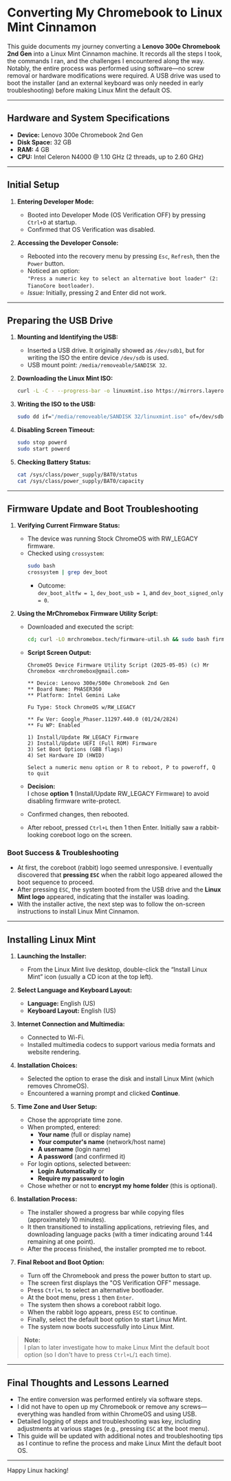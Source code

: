 # Converting My Chromebook to Linux Mint Cinnamon

This guide documents my journey converting a **Lenovo 300e Chromebook 2nd Gen** into a Linux Mint Cinnamon machine. It records all the steps I took, the commands I ran, and the challenges I encountered along the way. Notably, the entire process was performed using software—no screw removal or hardware modifications were required. A USB drive was used to boot the installer (and an external keyboard was only needed in early troubleshooting) before making Linux Mint the default OS.

---

## Hardware and System Specifications

- **Device:** Lenovo 300e Chromebook 2nd Gen
- **Disk Space:** 32 GB
- **RAM:** 4 GB
- **CPU:** Intel Celeron N4000 @ 1.10 GHz (2 threads, up to 2.60 GHz)

---

## Initial Setup

1. **Entering Developer Mode:**

   - Booted into Developer Mode (OS Verification OFF) by pressing `Ctrl+D` at startup.
   - Confirmed that OS Verification was disabled.

2. **Accessing the Developer Console:**
   - Rebooted into the recovery menu by pressing `Esc`, `Refresh`, then the `Power` button.
   - Noticed an option:  
     `"Press a numeric key to select an alternative boot loader" (2: TianoCore bootloader)`.
   - _Issue:_ Initially, pressing 2 and Enter did not work.

---

## Preparing the USB Drive

1. **Mounting and Identifying the USB:**

   - Inserted a USB drive. It originally showed as `/dev/sdb1`, but for writing the ISO the entire device `/dev/sdb` is used.
   - USB mount point: `/media/removeable/SANDISK 32`.

2. **Downloading the Linux Mint ISO:**

   ```bash
   curl -L -C - --progress-bar -o linuxmint.iso https://mirrors.layeronline.com/linuxmint/stable/22.1/linuxmint-22.1-cinnamon-64bit.iso
   ```

3. **Writing the ISO to the USB:**

   ```bash
   sudo dd if="/media/removeable/SANDISK 32/linuxmint.iso" of=/dev/sdb bs=4M status=progress && sync
   ```

4. **Disabling Screen Timeout:**

   ```bash
   sudo stop powerd
   sudo start powerd
   ```

5. **Checking Battery Status:**
   ```bash
   cat /sys/class/power_supply/BAT0/status
   cat /sys/class/power_supply/BAT0/capacity
   ```

---

## Firmware Update and Boot Troubleshooting

1. **Verifying Current Firmware Status:**

   - The device was running Stock ChromeOS with RW_LEGACY firmware.
   - Checked using `crossystem`:
     ```bash
     sudo bash
     crossystem | grep dev_boot
     ```
     - Outcome:  
       `dev_boot_altfw = 1`, `dev_boot_usb = 1`, and `dev_boot_signed_only = 0`.

2. **Using the MrChromebox Firmware Utility Script:**

   - Downloaded and executed the script:
     ```bash
     cd; curl -LO mrchromebox.tech/firmware-util.sh && sudo bash firmware-util.sh
     ```
   - **Script Screen Output:**

     ```
     ChromeOS Device Firmware Utility Script (2025-05-05) (c) Mr Chromebox <mrchromebox@gmail.com>

     ** Device: Lenovo 300e/500e Chromebook 2nd Gen
     ** Board Name: PHASER360
     ** Platform: Intel Gemini Lake

     Fu Type: Stock ChromeOS w/RW_LEGACY

     ** Fw Ver: Google_Phaser.11297.440.0 (01/24/2824)
     ** Fu WP: Enabled

     1) Install/Update RW_LEGACY Firmware
     2) Install/Update UEFI (Full ROM) Firmware
     3) Set Boot Options (GBB flags)
     4) Set Hardware ID (HWID)

     Select a numeric menu option or R to reboot, P to poweroff, Q to quit
     ```

   - **Decision:**  
     I chose **option 1** (Install/Update RW_LEGACY Firmware) to avoid disabling firmware write-protect.
   - Confirmed changes, then rebooted.
   - After reboot, pressed `Ctrl+L` then 1 then Enter. Initially saw a rabbit-looking coreboot logo on the screen.

### Boot Success & Troubleshooting

- At first, the coreboot (rabbit) logo seemed unresponsive. I eventually discovered that **pressing `ESC`** when the rabbit logo appeared allowed the boot sequence to proceed.
- After pressing `ESC`, the system booted from the USB drive and the **Linux Mint logo** appeared, indicating that the installer was loading.
- With the installer active, the next step was to follow the on-screen instructions to install Linux Mint Cinnamon.

---

## Installing Linux Mint

1. **Launching the Installer:**

   - From the Linux Mint live desktop, double-click the “Install Linux Mint” icon (usually a CD icon at the top left).

2. **Select Language and Keyboard Layout:**

   - **Language:** English (US)
   - **Keyboard Layout:** English (US)

3. **Internet Connection and Multimedia:**

   - Connected to Wi-Fi.
   - Installed multimedia codecs to support various media formats and website rendering.

4. **Installation Choices:**

   - Selected the option to erase the disk and install Linux Mint (which removes ChromeOS).
   - Encountered a warning prompt and clicked **Continue**.

5. **Time Zone and User Setup:**

   - Chose the appropriate time zone.
   - When prompted, entered:
     - **Your name** (full or display name)
     - **Your computer's name** (network/host name)
     - **A username** (login name)
     - **A password** (and confirmed it)
   - For login options, selected between:
     - **Login Automatically** or
     - **Require my password to login**
   - Chose whether or not to **encrypt my home folder** (this is optional).

6. **Installation Process:**

   - The installer showed a progress bar while copying files (approximately 10 minutes).
   - It then transitioned to installing applications, retrieving files, and downloading language packs (with a timer indicating around 1:44 remaining at one point).
   - After the process finished, the installer prompted me to reboot.

7. **Final Reboot and Boot Option:**
   - Turn off the Chromebook and press the power button to start up.
   - The screen first displays the "OS Verification OFF" message.
   - Press `Ctrl+L` to select an alternative bootloader.
   - At the boot menu, press `1` then `Enter`.
   - The system then shows a coreboot rabbit logo.
   - When the rabbit logo appears, press `ESC` to continue.
   - Finally, select the default boot option to start Linux Mint.
   - The system now boots successfully into Linux Mint.

> **Note:**  
> I plan to later investigate how to make Linux Mint the default boot option (so I don't have to press `Ctrl+L`/`1` each time).

---

## Final Thoughts and Lessons Learned

- The entire conversion was performed entirely via software steps.
- I did not have to open up my Chromebook or remove any screws—everything was handled from within ChromeOS and using USB.
- Detailed logging of steps and troubleshooting was key, including adjustments at various stages (e.g., pressing `ESC` at the boot menu).
- This guide will be updated with additional notes and troubleshooting tips as I continue to refine the process and make Linux Mint the default boot OS.

---

Happy Linux hacking!
